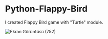 # Python-Flappy-Bird

I created Flappy Bird game with "Turtle" module.


![Ekran Görüntüsü (752)](https://user-images.githubusercontent.com/73075252/161155957-60190b5e-e26f-4cee-8405-6e854854d9ce.png)
